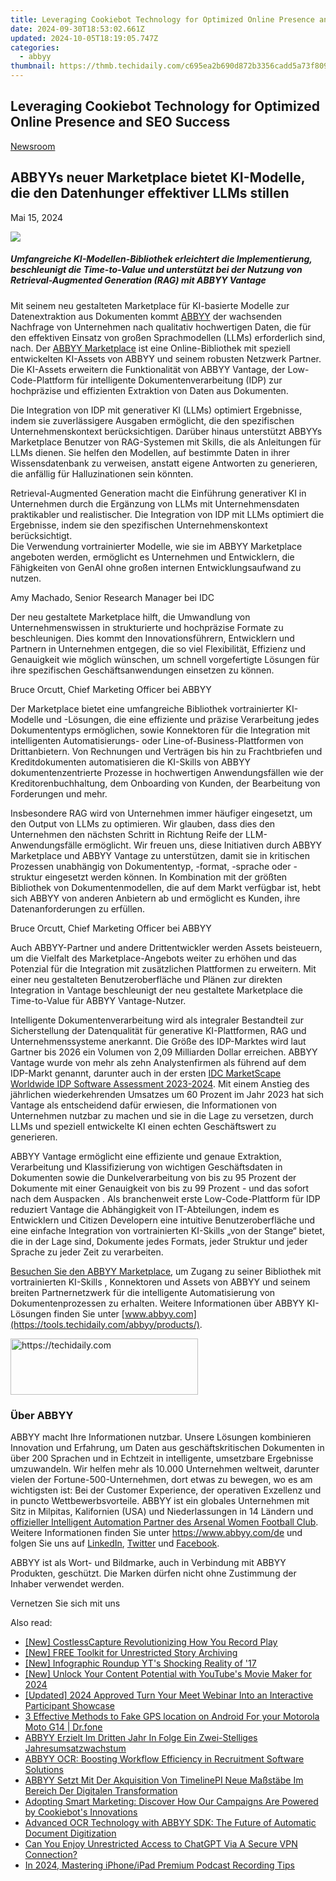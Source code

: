 ```yaml
---
title: Leveraging Cookiebot Technology for Optimized Online Presence and SEO Success
date: 2024-09-30T18:53:02.661Z
updated: 2024-10-05T18:19:05.747Z
categories:
  - abbyy
thumbnail: https://thmb.techidaily.com/c695ea2b690d872b3356cadd5a73f8095d4e1f1e6e591a347bc63bd49bbead62.jpeg
---
```


## Leveraging Cookiebot Technology for Optimized Online Presence and SEO Success

[Newsroom](https://tools.techidaily.com/abbyy/products/)

## ABBYYs neuer Marketplace bietet KI-Modelle, die den Datenhunger effektiver LLMs stillen

Mai 15, 2024

![](https://content.abbyy.com/-/media/project/abbyy/abbyy/company/newsroom/content-images/abbyy-redesigned-marketplace-preview.jpg?h=418&iar=0&w=743)

##### Umfangreiche KI-Modellen-Bibliothek erleichtert die Implementierung, beschleunigt die Time-to-Value und unterstützt bei der Nutzung von Retrieval-Augmented Generation (RAG) mit ABBYY Vantage

Mit seinem neu gestalteten Marketplace für KI-basierte Modelle zur Datenextraktion aus Dokumenten kommt [ABBYY](https://tools.techidaily.com/abbyy/products/) der wachsenden Nachfrage von Unternehmen nach qualitativ hochwertigen Daten, die für den effektiven Einsatz von großen Sprachmodellen (LLMs) erforderlich sind, nach. Der [ABBYY Marketplace](https://tools.techidaily.com/abbyy/products/) ist eine Online-Bibliothek mit speziell entwickelten KI-Assets von ABBYY und seinem robusten Netzwerk Partner. Die KI-Assets erweitern die Funktionalität von ABBYY Vantage, der Low-Code-Plattform für intelligente Dokumentenverarbeitung (IDP) zur hochpräzise und effizienten Extraktion von Daten aus Dokumenten. 

Die Integration von IDP mit generativer KI (LLMs) optimiert Ergebnisse, indem sie zuverlässigere Ausgaben ermöglicht, die den spezifischen Unternehmenskontext berücksichtigen. Darüber hinaus unterstützt ABBYYs Marketplace Benutzer von RAG-Systemen mit Skills, die als Anleitungen für LLMs dienen. Sie helfen den Modellen, auf bestimmte Daten in ihrer Wissensdatenbank zu verweisen, anstatt eigene Antworten zu generieren, die anfällig für Halluzinationen sein könnten.

Retrieval-Augmented Generation macht die Einführung generativer KI in Unternehmen durch die Ergänzung von LLMs mit Unternehmensdaten praktikabler und realistischer. Die Integration von IDP mit LLMs optimiert die Ergebnisse, indem sie den spezifischen Unternehmenskontext berücksichtigt.  
Die Verwendung vortrainierter Modelle, wie sie im ABBYY Marketplace angeboten werden, ermöglicht es Unternehmen und Entwicklern, die Fähigkeiten von GenAI ohne großen internen Entwicklungsaufwand zu nutzen.

Amy Machado, Senior Research Manager bei IDC

Der neu gestaltete Marketplace hilft, die Umwandlung von Unternehmenswissen in strukturierte und hochpräzise Formate zu beschleunigen. Dies kommt den Innovationsführern, Entwicklern und Partnern in Unternehmen entgegen, die so viel Flexibilität, Effizienz und Genauigkeit wie möglich wünschen, um schnell vorgefertigte Lösungen für ihre spezifischen Geschäftsanwendungen einsetzen zu können.

Bruce Orcutt, Chief Marketing Officer bei ABBYY

Der Marketplace bietet eine umfangreiche Bibliothek vortrainierter KI-Modelle und -Lösungen, die eine effiziente und präzise Verarbeitung jedes Dokumententyps ermöglichen, sowie Konnektoren für die Integration mit intelligenten Automatisierungs- oder Line-of-Business-Plattformen von Drittanbietern. Von Rechnungen und Verträgen bis hin zu Frachtbriefen und Kreditdokumenten automatisieren die KI-Skills von ABBYY dokumentenzentrierte Prozesse in hochwertigen Anwendungsfällen wie der Kreditorenbuchhaltung, dem Onboarding von Kunden, der Bearbeitung von Forderungen und mehr.

Insbesondere RAG wird von Unternehmen immer häufiger eingesetzt, um den Output von LLMs zu optimieren. Wir glauben, dass dies den Unternehmen den nächsten Schritt in Richtung Reife der LLM-Anwendungsfälle ermöglicht. Wir freuen uns, diese Initiativen durch ABBYY Marketplace und ABBYY Vantage zu unterstützen, damit sie in kritischen Prozessen unabhängig von Dokumententyp, -format, -sprache oder -struktur eingesetzt werden können. In Kombination mit der größten Bibliothek von Dokumentenmodellen, die auf dem Markt verfügbar ist, hebt sich ABBYY von anderen Anbietern ab und ermöglicht es Kunden, ihre Datenanforderungen zu erfüllen.

Bruce Orcutt, Chief Marketing Officer bei ABBYY

Auch ABBYY-Partner und andere Drittentwickler werden Assets beisteuern, um die Vielfalt des Marketplace-Angebots weiter zu erhöhen und das Potenzial für die Integration mit zusätzlichen Plattformen zu erweitern. Mit einer neu gestalteten Benutzeroberfläche und Plänen zur direkten Integration in Vantage beschleunigt der neu gestaltete Marketplace die Time-to-Value für ABBYY Vantage-Nutzer.

Intelligente Dokumentenverarbeitung wird als integraler Bestandteil zur Sicherstellung der Datenqualität für generative KI-Plattformen, RAG und Unternehmenssysteme anerkannt. Die Größe des IDP-Marktes wird laut Gartner bis 2026 ein Volumen von 2,09 Milliarden Dollar erreichen. ABBYY Vantage wurde von mehr als zehn Analystenfirmen als führend auf dem IDP-Markt genannt, darunter auch in der ersten [IDC MarketScape Worldwide IDP Software Assessment 2023-2024](https://tools.techidaily.com/abbyy/products/). Mit einem Anstieg des jährlichen wiederkehrenden Umsatzes um 60 Prozent im Jahr 2023 hat sich Vantage als entscheidend dafür erwiesen, die Informationen von Unternehmen nutzbar zu machen und sie in die Lage zu versetzen, durch LLMs und speziell entwickelte KI einen echten Geschäftswert zu generieren.

ABBYY Vantage ermöglicht eine effiziente und genaue Extraktion, Verarbeitung und Klassifizierung von wichtigen Geschäftsdaten in Dokumenten sowie die Dunkelverarbeitung von bis zu 95 Prozent der Dokumente mit einer Genauigkeit von bis zu 99 Prozent - und das sofort nach dem Auspacken . Als branchenweit erste Low-Code-Plattform für IDP reduziert Vantage die Abhängigkeit von IT-Abteilungen, indem es Entwicklern und Citizen Developern eine intuitive Benutzeroberfläche und eine einfache Integration von vortrainierten KI-Skills „von der Stange“ bietet, die in der Lage sind, Dokumente jedes Formats, jeder Struktur und jeder Sprache zu jeder Zeit zu verarbeiten.

[Besuchen Sie den ABBYY Marketplace](https://tools.techidaily.com/abbyy/products/), um Zugang zu seiner Bibliothek mit vortrainierten KI-Skills , Konnektoren und Assets von ABBYY und seinem breiten Partnernetzwerk für die intelligente Automatisierung von Dokumentenprozessen zu erhalten. Weitere Informationen über ABBYY KI-Lösungen finden Sie unter [www.abbyy.com](https://tools.techidaily.com/abbyy/products/).

<!-- affiliate ads begin -->
<a href="https://aligracehair.sjv.io/c/5597632/1938745/19272" target="_top" id="1938745">
  <img src="//a.impactradius-go.com/display-ad/19272-1938745" border="0" alt="https://techidaily.com" width="300" height="90"/>
</a>
<img height="0" width="0" src="https://aligracehair.sjv.io/i/5597632/1938745/19272" style="position:absolute;visibility:hidden;" border="0" />
<!-- affiliate ads end -->

### Über ABBYY

ABBYY macht Ihre Informationen nutzbar. Unsere Lösungen kombinieren Innovation und Erfahrung, um Daten aus geschäftskritischen Dokumenten in über 200 Sprachen und in Echtzeit in intelligente, umsetzbare Ergebnisse umzuwandeln. Wir helfen mehr als 10.000 Unternehmen weltweit, darunter vielen der Fortune-500-Unternehmen, dort etwas zu bewegen, wo es am wichtigsten ist: Bei der Customer Experience, der operativen Exzellenz und in puncto Wettbewerbsvorteile. ABBYY ist ein globales Unternehmen mit Sitz in Milpitas, Kalifornien (USA) und Niederlassungen in 14 Ländern und [offizieller Intelligent Automation Partner des Arsenal Women Football Club](https://tools.techidaily.com/abbyy/products/). Weitere Informationen finden Sie unter <https://www.abbyy.com/de> und folgen Sie uns auf [LinkedIn](https://www.linkedin.com/company/abbyy), [Twitter](https://twitter.com/ABBYY%5FSoftware) und [Facebook](https://www.facebook.com/ABBYYsoft).

ABBYY ist als Wort- und Bildmarke, auch in Verbindung mit ABBYY Produkten, geschützt. Die Marken dürfen nicht ohne Zustimmung der Inhaber verwendet werden.

Vernetzen Sie sich mit uns

<ins class="adsbygoogle"
     style="display:block"
     data-ad-format="autorelaxed"
     data-ad-client="ca-pub-7571918770474297"
     data-ad-slot="1223367746"></ins>

<ins class="adsbygoogle"
     style="display:block"
     data-ad-client="ca-pub-7571918770474297"
     data-ad-slot="8358498916"
     data-ad-format="auto"
     data-full-width-responsive="true"></ins>

<span class="atpl-alsoreadstyle">Also read:</span>
<div><ul>
<li><a href="https://on-screen-recording.techidaily.com/new-costlesscapture-revolutionizing-how-you-record-play/"><u>[New] CostlessCapture Revolutionizing How You Record Play</u></a></li>
<li><a href="https://instagram-clips.techidaily.com/new-free-toolkit-for-unrestricted-story-archiving/"><u>[New] FREE Toolkit for Unrestricted Story Archiving</u></a></li>
<li><a href="https://facebook-video-footage.techidaily.com/new-infographic-roundup-yts-shocking-reality-of-17/"><u>[New] Infographic Roundup YT's Shocking Reality of '17</u></a></li>
<li><a href="https://youtube-lab.techidaily.com/nlock-your-content-potential-with-youtubes-movie-maker-for-2024/"><u>[New] Unlock Your Content Potential with YouTube's Movie Maker for 2024</u></a></li>
<li><a href="https://screen-sharing-recording.techidaily.com/updated-2024-approved-turn-your-meet-webinar-into-an-interactive-participant-showcase/"><u>[Updated] 2024 Approved Turn Your Meet Webinar Into an Interactive Participant Showcase</u></a></li>
<li><a href="https://android-location.techidaily.com/3-effective-methods-to-fake-gps-location-on-android-for-your-motorola-moto-g14-drfone-by-drfone-virtual/"><u>3 Effective Methods to Fake GPS location on Android For your Motorola Moto G14 | Dr.fone</u></a></li>
<li><a href="https://solve-helper.techidaily.com/abbyy-erzielt-im-dritten-jahr-in-folge-ein-zwei-stelliges-jahresumsatzwachstum/"><u>ABBYY Erzielt Im Dritten Jahr In Folge Ein Zwei-Stelliges Jahresumsatzwachstum</u></a></li>
<li><a href="https://solve-helper.techidaily.com/abbyy-ocr-boosting-workflow-efficiency-in-recruitment-software-solutions/"><u>ABBYY OCR: Boosting Workflow Efficiency in Recruitment Software Solutions</u></a></li>
<li><a href="https://solve-helper.techidaily.com/abbyy-setzt-mit-der-akquisition-von-timelinepi-neue-massstabe-im-bereich-der-digitalen-transformation/"><u>ABBYY Setzt Mit Der Akquisition Von TimelinePI Neue Maßstäbe Im Bereich Der Digitalen Transformation</u></a></li>
<li><a href="https://solve-helper.techidaily.com/adopting-smart-marketing-discover-how-our-campaigns-are-powered-by-cookiebots-innovations/"><u>Adopting Smart Marketing: Discover How Our Campaigns Are Powered by Cookiebot's Innovations</u></a></li>
<li><a href="https://solve-helper.techidaily.com/advanced-ocr-technology-with-abbyy-sdk-the-future-of-automatic-document-digitization/"><u>Advanced OCR Technology with ABBYY SDK: The Future of Automatic Document Digitization</u></a></li>
<li><a href="https://tech-haven.techidaily.com/can-you-enjoy-unrestricted-access-to-chatgpt-via-a-secure-vpn-connection/"><u>Can You Enjoy Unrestricted Access to ChatGPT Via A Secure VPN Connection?</u></a></li>
<li><a href="https://fox-friendly.techidaily.com/in-2024-mastering-iphoneipad-premium-podcast-recording-tips/"><u>In 2024, Mastering iPhone/iPad Premium Podcast Recording Tips</u></a></li>
</ul></div>

